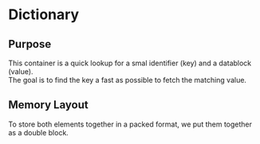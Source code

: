 # Dictionary

## Purpose
This container is a quick lookup for a smal identifier (key) and a datablock (value).<br>
The goal is to find the key a fast as possible to fetch the matching value.

## Memory Layout
To store both elements together in a packed format, we put them together as a double block.<br>

